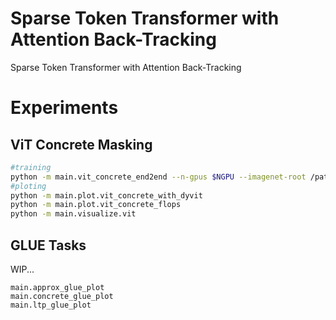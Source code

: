 # Sparse Token Transformer with Attention Back-Tracking

Sparse Token Transformer with Attention Back-Tracking

# Experiments

## ViT Concrete Masking

```sh
#training
python -m main.vit_concrete_end2end --n-gpus $NGPU --imagenet-root /path/to/ILSVRC2012/
#ploting
python -m main.plot.vit_concrete_with_dyvit
python -m main.plot.vit_concrete_flops
python -m main.visualize.vit
```

## GLUE Tasks

WIP...
```
main.approx_glue_plot
main.concrete_glue_plot
main.ltp_glue_plot
```
